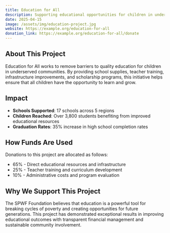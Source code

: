 ```yaml
---
title: Education for All
description: Supporting educational opportunities for children in underserved communities
date: 2025-04-15
image: /assets/img/education-project.jpg
website: https://example.org/education-for-all
donation_link: https://example.org/education-for-all/donate
---
```


## About This Project

Education for All works to remove barriers to quality education for children in underserved communities. By providing school supplies, teacher training, infrastructure improvements, and scholarship programs, this initiative helps ensure that all children have the opportunity to learn and grow.

## Impact

- **Schools Supported**: 17 schools across 5 regions
- **Children Reached**: Over 3,800 students benefiting from improved educational resources
- **Graduation Rates**: 35% increase in high school completion rates

## How Funds Are Used

Donations to this project are allocated as follows:

- 65% - Direct educational resources and infrastructure
- 25% - Teacher training and curriculum development
- 10% - Administrative costs and program evaluation

## Why We Support This Project

The SPWF Foundation believes that education is a powerful tool for breaking cycles of poverty and creating opportunities for future generations. This project has demonstrated exceptional results in improving educational outcomes with transparent financial management and sustainable community involvement.
